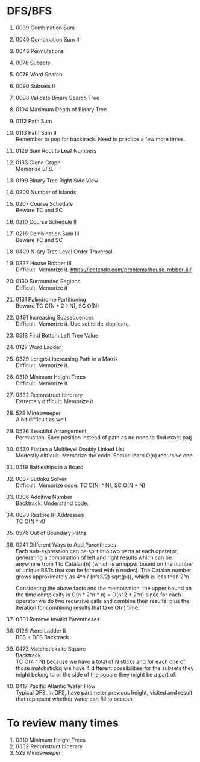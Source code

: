 # DFS/BFS
1. 0039	Combination Sum
2. 0040	Combination Sum II
3. 0046	Permutations
4. 0078	Subsets
5. 0079	Word Search
6. 0090	Subsets II
7. 0098	Validate Binary Search Tree
8. 0104	Maximum Depth of Binary Tree
9. 0112	Path Sum
10. 0113	Path Sum II   
  Remember to pop for backtrack. Need to practice a few more times.
11. 0129	Sum Root to Leaf Numbers
12. 0133	Clone Graph  
    Memorize BFS.  
14. 0199	Binary Tree Right Side View
15. 0200	Number of Islands
16. 0207	Course Schedule  
    Beware TC and SC
17. 0210	Course Schedule II
18. 0216	Combination Sum III  
    Beware TC and SC
19. 0429	N-ary Tree Level Order Traversal
20. 0337	House Robber III  
    Difficult. Memorize it. https://leetcode.com/problems/house-robber-iii/
21. 0130	Surrounded Regions  
    Difficult. Memorize it
22. 0131	Palindrome Partitioning  
    Beware TC O(N * 2 ^ N), SC O(N)
23. 0491	Increasing Subsequences  
    Difficult. Memorize it. Use set to de-duplicate.
24. 0513	Find Bottom Left Tree Value
25. 0127	Word Ladder
26. 0329	Longest Increasing Path in a Matrix  
    Difficult. Memorize it.
27. 0310	Minimum Height Trees    
    Difficult. Memorize it.
28. 0332	Reconstruct Itinerary  
    Extremely difficult. Memorize it 
29. 529	Minesweeper  
    A bit difficult as well.  
30. 0526	Beautiful Arrangement  
    Permuation. Save position instead of path as no need to find exact patj
31. 0430	Flatten a Multilevel Doubly Linked List  
  Modestly difficult. Memorize the code.  Should learn O(n) recursive one.  
32. 0419	Battleships in a Board
33. 0037	Sudoku Solver  
    Difficult. Memorize code. TC O(N! ^ N), SC O(N * N)
34. 0306	Additive Number  
    Backtrack. Understand code. 
35. 0093	Restore IP Addresses  
    TC O(N ^ 4)
36. 0576	Out of Boundary Paths
37. 0241	Different Ways to Add Parentheses  
    Each sub-expression can be split into two parts at each operator, generating a combination of left and right results which can be anywhere from 1 to Catalan(n) (which is an upper bound on the number of unique BSTs that can be formed with n nodes). The Catalan number grows approximately as 4^n / (n^(3/2) sqrt(pi)), which is less than 2^n.  
    
    Considering the above facts and the memoization, the upper bound on the time complexity is O(n * 2^n * n) = O(n^2 * 2^n) since for each operator we do two recursive calls and combine their results, plus the iteration for combining results that take O(n) time.
38. 0301	Remove Invalid Parentheses
39. 0126	Word Ladder II  
    BFS + DFS Backtrack
40. 0473	Matchsticks to Square  
     Backtrack  
    TC O(4 ^ N) because we have a total of N sticks and for each one of those matchsticks, we have 4 different possibilities for the subsets they might belong to or the side of the square they might be a part of.
41. 0417	Pacific Atlantic Water Flow  
    Typical DFS. In DFS, have parameter previous height, visited and result that represent whether water can fill to occean.  

# To review many times
1. 0310 Minimum Height Trees
2. 0332 Reconstruct Itinerary
3. 529 Minesweeper
